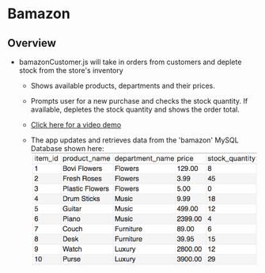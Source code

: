# Bamazon

## Overview

* bamazonCustomer.js will take in orders from customers and deplete stock from the store's inventory

  * Shows available products, departments and their prices. 

  * Prompts user for a new purchase and checks the stock quantity. If available, depletes the stock quantity and shows the order total.

  * [Click here for a video demo](./customer-walkthrough-compressed.mov)

  * The app updates and retrieves data from the 'bamazon' MySQL Database shown here: ![Bamazon Database](./bamazon-database.png)

